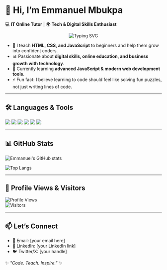 # 👋 Hi, I’m Emmanuel Mbukpa  

💻 **IT Online Tutor** | 🌍 **Tech & Digital Skills Enthusiast**  

<p align="center">
  <img src="https://readme-typing-svg.herokuapp.com?font=Fira+Code&size=22&pause=1000&color=00C2FF&width=500&lines=I+am+Emmanuel+Mbukpa;I+Code+💻;I+Teach+📚;I+Inspire+🚀" alt="Typing SVG" />
</p>

- 🚀 I teach **HTML, CSS, and JavaScript** to beginners and help them grow into confident coders.  
- 📊 Passionate about **digital skills, online education, and business growth with technology**.  
- 🌱 Currently learning **advanced JavaScript & modern web development tools**.  
- ⚡ Fun fact: I believe learning to code should feel like solving fun puzzles, not just writing lines of code.  

---

## 🛠️ Languages & Tools  
<p>
  <img src="https://img.shields.io/badge/Code-HTML-orange?logo=html5&logoColor=white" />
  <img src="https://img.shields.io/badge/Code-CSS-blue?logo=css3&logoColor=white" />
  <img src="https://img.shields.io/badge/Code-JavaScript-yellow?logo=javascript&logoColor=black" />
  <img src="https://img.shields.io/badge/Tool-Git-red?logo=git&logoColor=white" />
  <img src="https://img.shields.io/badge/Tool-GitHub-black?logo=github&logoColor=white" />
  <img src="https://img.shields.io/badge/Editor-VSCode-blue?logo=visual-studio-code&logoColor=white" />
</p>  

---

## 📊 GitHub Stats  
![Emmanuel's GitHub stats](https://github-readme-stats.vercel.app/api?username=EmmanuelMbukpa&show_icons=true&theme=tokyonight)  

![Top Langs](https://github-readme-stats.vercel.app/api/top-langs/?username=EmmanuelMbukpa&layout=compact&theme=tokyonight)  

---

## 👀 Profile Views & Visitors  
![Profile Views](https://komarev.com/ghpvc/?username=EmmanuelMbukpa&label=Profile%20views&color=0e75b6&style=flat)  
![Visitors](https://visitor-badge.laobi.icu/badge?page_id=EmmanuelMbukpa)  

---

## 📫 Let’s Connect  
- 📧 Email: [your email here]  
- 💼 LinkedIn: [your LinkedIn link]  
- 🐦 Twitter/X: [your handle]  

✨ *"Code. Teach. Inspire."* ✨
